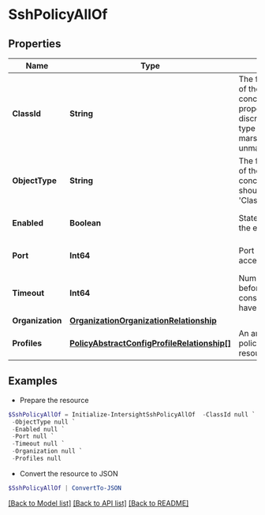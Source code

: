 # SshPolicyAllOf
## Properties

Name | Type | Description | Notes
------------ | ------------- | ------------- | -------------
**ClassId** | **String** | The fully-qualified name of the instantiated, concrete type. This property is used as a discriminator to identify the type of the payload when marshaling and unmarshaling data. | [default to "ssh.Policy"]
**ObjectType** | **String** | The fully-qualified name of the instantiated, concrete type. The value should be the same as the &#39;ClassId&#39; property. | [default to "ssh.Policy"]
**Enabled** | **Boolean** | State of SSH service on the endpoint. | [optional] [default to $true]
**Port** | **Int64** | Port used for secure shell access. | [optional] [default to 22]
**Timeout** | **Int64** | Number of seconds to wait before the system considers a SSH request to have timed out. | [optional] [default to 1800]
**Organization** | [**OrganizationOrganizationRelationship**](OrganizationOrganizationRelationship.md) |  | [optional] 
**Profiles** | [**PolicyAbstractConfigProfileRelationship[]**](PolicyAbstractConfigProfileRelationship.md) | An array of relationships to policyAbstractConfigProfile resources. | [optional] 

## Examples

- Prepare the resource
```powershell
$SshPolicyAllOf = Initialize-IntersightSshPolicyAllOf  -ClassId null `
 -ObjectType null `
 -Enabled null `
 -Port null `
 -Timeout null `
 -Organization null `
 -Profiles null
```

- Convert the resource to JSON
```powershell
$SshPolicyAllOf | ConvertTo-JSON
```

[[Back to Model list]](../README.md#documentation-for-models) [[Back to API list]](../README.md#documentation-for-api-endpoints) [[Back to README]](../README.md)

